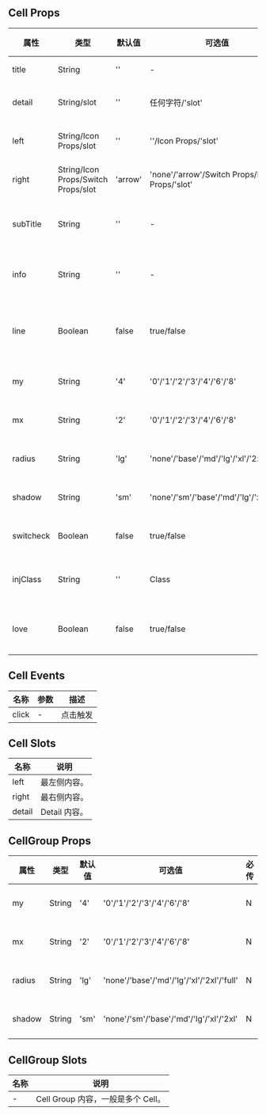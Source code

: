 ## Cell Props

| 属性        | 类型                                  | 默认值     | 可选值                                           | 必传  | 说明         |
|-----------|-------------------------------------|---------|-----------------------------------------------|-----|------------|
| title     | String                              | ''      | -                                             | Y   | 标题。        |
| detail    | String/slot                         | ''      | 任何字符/'slot'                                   | N   | 右侧详情。      |
| left      | String/Icon Props/slot              | ''      | ''/Icon Props/'slot'                          | N   | 最左侧内容。     |
| right     | String/Icon Props/Switch Props/slot | 'arrow' | 'none'/'arrow'/Switch Props/Icon Props/'slot' | N   | 最右侧内容。     |
| subTitle  | String                              | ''      | -                                             | N   | 左侧次级标题。    |
| info      | String                              | ''      | -                                             | N   | 右侧次级信息。    |
| line      | Boolean                             | false   | true/false                                    | N   | 是否显示底部分割线。 |
| my        | String                              | '4'     | '0'/'1'/'2'/'3'/'4'/'6'/'8'                   | N   | 上下间距。      |
| mx        | String                              | '2'     | '0'/'1'/'2'/'3'/'4'/'6'/'8'                   | N   | 左右间距。      |
| radius    | String                              | 'lg'    | 'none'/'base'/'md'/'lg'/'xl'/'2xl'/'full'     | N   | 圆角风格。      |
| shadow    | String                              | 'sm'    | 'none'/'sm'/'base'/'md'/'lg'/'xl'/'2xl'       | N   | 阴影风格。      |
| switcheck | Boolean                             | false   | true/false                                    | N   | 开关状态。      |
| injClass  | String                              | ''      | Class                                         | N   | 注入 CSS 名称。 |
| love      | Boolean                             | false   | true/false                                    | N   | 是否开启关爱版。   |

## Cell Events

| 名称    | 参数  | 描述   |
|-------|-----|------|
| click | -   | 点击触发 |

## Cell Slots

| 名称     | 说明         |
|--------|------------|
| left   | 最左侧内容。     |
| right  | 最右侧内容。     |
| detail | Detail 内容。 |

## CellGroup Props

| 属性     | 类型     | 默认值  | 可选值                                       | 必传  | 说明       |
|--------|--------|------|-------------------------------------------|-----|----------|
| my     | String | '4'  | '0'/'1'/'2'/'3'/'4'/'6'/'8'               | N   | 上下间距。    |
| mx     | String | '2'  | '0'/'1'/'2'/'3'/'4'/'6'/'8'               | N   | 左右间距。    |
| radius | String | 'lg' | 'none'/'base'/'md'/'lg'/'xl'/'2xl'/'full' | N   | 圆角风格。    |
| shadow | String | 'sm' | 'none'/'sm'/'base'/'md'/'lg'/'xl'/'2xl'   | N   | 阴影风格。    |

## CellGroup Slots

| 名称  | 说明                        |
|-----|---------------------------|
| -   | Cell Group 内容，一般是多个 Cell。 |
